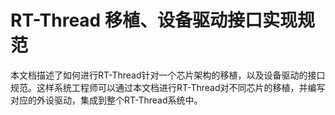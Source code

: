 # RT-Thread 移植、设备驱动接口实现规范

本文档描述了如何进行RT-Thread针对一个芯片架构的移植，以及设备驱动的接口规范。这样系统工程师可以通过本文档进行RT-Thread对不同芯片的移植，并编写对应的外设驱动，集成到整个RT-Thread系统中。
